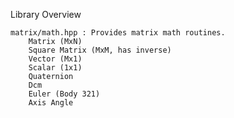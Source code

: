 Library Overview

    matrix/math.hpp : Provides matrix math routines.
        Matrix (MxN)
        Square Matrix (MxM, has inverse)
        Vector (Mx1)
        Scalar (1x1)
        Quaternion
        Dcm
        Euler (Body 321)
        Axis Angle

